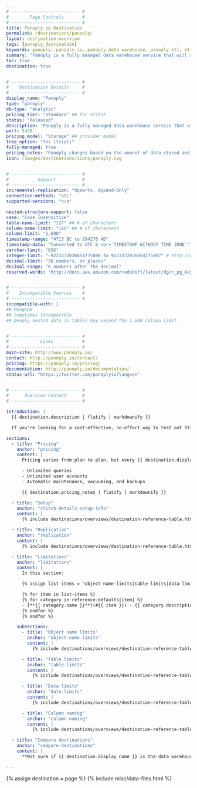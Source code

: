 ```yaml
---
# -------------------------- #
#        Page Controls       #
# -------------------------- #
title: Panoply.io Destination
permalink: /destinations/panoply/
layout: destination-overview
tags: [panoply_destination]
keywords: panoply, panoply.io, panoply data warehouse, panoply etl, etl to panoply
summary: "Panoply is a fully managed data warehouse service that will spin up a Redshift instance in just a few clicks. With Panoply, you can use your favorite analysis, SQL, and visualization tools just like you would if you were creating a Redshift data warehouse on your own."
toc: true
destination: true


# -------------------------- #
#    Destination Details     #
# -------------------------- #
display_name: "Panoply"
type: "panoply"
db-type: "Analytic"
pricing_tier: "standard" ## for Stitch
status: "Released"
description: "Panoply is a fully managed data warehouse service that will spin up a Redshift instance in just a few clicks. With Panoply, you can use your favorite analysis, SQL, and visualization tools just like you would if you were creating a Redshift data warehouse on your own."
port: 5439
pricing_model: "Storage" ## provider model
free_option: "Yes (trial)"
fully-managed: true
pricing_notes: "Panoply charges based on the amount of data stored and offers several plan options for your needs. [Refer to their pricing page for more information](https://panoply.io/pricing/)."
icon: /images/destinations/icons/panoply.svg


# -------------------------- #
#           Support          #
# -------------------------- #
incremental-replication: "Upserts, Append-Only"
connection-methods: "SSL"
supported-versions: "n/a"

nested-structure-support: false
case: "Case Insensitive"
table-name-limit: "127" ## # of characters
column-name-limit: "115" ## # of characters
column-limit: "1,600"
timestamp-range: "4713 BC to 294276 AD"
timestamp-data: "Converted to UTC & <br>`TIMESTAMP WITHOUT TIME ZONE`"
varchar-limit: "65K"
integer-limit: "-9223372036854775808 to 9223372036854775807" # http://docs.aws.amazon.com/redshift/latest/dg/r_Numeric_types201.html#r_Numeric_types201-integer-types
decimal-limit: "38 numbers, or places"
decimal-range: "6 numbers after the decimal"
reserved-words: "http://docs.aws.amazon.com/redshift/latest/dg/r_pg_keywords.html"


# -------------------------- #
#    Incompatible Sources    #
# -------------------------- #
incompatible-with: 1
## MongoDB
## Sometimes Incompatible
## Deeply nested data in tables may exceed the 1,600 column limit.


# -------------------------- #
#            Links           #
# -------------------------- #
main-site: http://www.panoply.io/
contact: http://panoply.io/contact/
pricing: https://panoply.io/pricing/
documentation: http://panoply.io/documentation/
status-url: "https://twitter.com/panoplyio?lang=en"


# -------------------------- #
#      Overview Content      #
# -------------------------- #

introduction: |
  {{ destination.description | flatify | markdownify }}

  If you're looking for a cost-effective, no-effort way to test out Stitch or get started consolidating your data, {{ destination.display_name }} is your best bet.

sections:
  - title: "Pricing"
    anchor: "pricing"
    content: |
      Pricing varies from plan to plan, but every {{ destination.display_name }} plan includes:

      - Unlimited queries
      - Unlimited user accounts
      - Automatic maintenance, vacuuming, and backups

      {{ destination.pricing_notes | flatify | markdownify }}

  - title: "Setup"
    anchor: "stitch-details-setup-info"
    content: |
      {% include destinations/overviews/destination-reference-table.html list="stitch-details" %}

  - title: "Replication"
    anchor: "replication"
    content: |
      {% include destinations/overviews/destination-reference-table.html list="replication" %}

  - title: "Limitations"
    anchor: "limitations"
    content: |
      In this section:

      {% assign list-items = "object-name-limits|table-limits|data-limits|column-naming" | split: "|" %}

      {% for item in list-items %}
      {% for category in reference-defaults[item] %}
      - [**{{ category.name }}**](#{{ item }}) - {{ category.description | flatify }}
      {% endfor %}
      {% endfor %}

    subsections:
      - title: "Object name limits"
        anchor: "object-name-limits"
        content: |
          {% include destinations/overviews/destination-reference-table.html list="object-name-limits" %}

      - title: "Table limits"
        anchor: "table-limits"
        content: |
          {% include destinations/overviews/destination-reference-table.html list="table-limits" %}

      - title: "Data limits"
        anchor: "data-limits"
        content: |
          {% include destinations/overviews/destination-reference-table.html list="data-limits" %}

      - title: "Column naming"
        anchor: "column-naming"
        content: |
          {% include destinations/overviews/destination-reference-table.html list="column-naming" %}

  - title: "Compare destinations"
    anchor: "compare-destinations"
    content: |
      **Not sure if {{ destination.display_name }} is the data warehouse for you?** Check out the [Choosing a Stitch Destination]({{ link.destinations.overviews.choose-destination | prepend: site.baseurl }}) guide to compare each of Stitch's destination offerings.

---
```

{% assign destination = page %}
{% include misc/data-files.html %}
